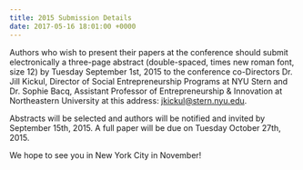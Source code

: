 ```yaml
---
title: 2015 Submission Details
date: 2017-05-16 18:01:00 +0000
---
```

Authors who wish to present their papers at the conference should submit electronically a three-page abstract (double-spaced, times new roman font, size 12) by Tuesday September 1st, 2015 to the conference co-Directors Dr. Jill Kickul, Director of Social Entrepreneurship Programs at NYU Stern and Dr. Sophie Bacq, Assistant Professor of Entrepreneurship & Innovation at Northeastern University at this address: jkickul@stern.nyu.edu.

Abstracts will be selected and authors will be notified and invited by September 15th, 2015. A full paper will be due on Tuesday October 27th, 2015.

We hope to see you in New York City in November!
